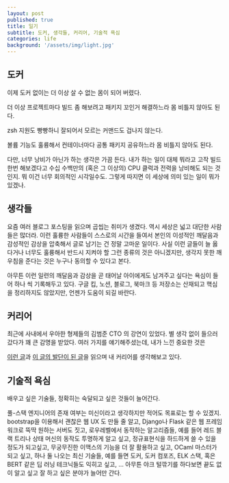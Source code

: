 ```yaml
---
layout: post
published: true
title: 일기
subtitle: 도커, 생각들, 커리어, 기술적 욕심
categories: life
background: '/assets/img/light.jpg'
---
```


## 도커
 이제 도커 없이는 더 이상 살 수 없는 몸이 되어 버렸다.

 더 이상 프로젝트마다 빌드 좀 해보려고 패키지 꼬인거 해결하느라 몸
 비틀지 않아도 된다.

 zsh 지원도 빵빵하니 잘되어서 모르는 커맨드도 겁나지 않는다.

 볼륨 기능도 훌륭해서 컨테이너마다 공통 패키지 공유하느라 몸 비틀지
 않아도 된다.


 다만, 너무 낭비가 아닌가 하는 생각은 가끔 든다. 내가 하는 일이 대체
 뭐라고 고작 빌드 한번 해보겠다고 수십 수백만의 (혹은 그 이상의) CPU
 클럭과 전력을 낭비해도 되는 것인지. 뭐 이건 너무 회의적인
 시각일수도. 그렇게 따지면 이 세상에 의미 있는 일이 뭐가 있겠나.

## 생각들
 요즘 여러 블로그 포스팅을 읽으며 곱씹는 취미가 생겼다. 역시 세상은
 넓고 대단한 사람들은 많더라. 이런 훌륭한 사람들이 스스로의 시간을
 들여서 본인의 이성적인 깨달음과 감성적인 감상을 압축해서 글로 남기는
 건 정말 고마운 일이다. 사실 이런 글들이 늘 옳다거나 너무도 훌륭해서
 반드시 지켜야 할 그런 종류의 것은 아니겠지만, 생각지 못한 깨우침을
 준다는 것은 누구나 동의할 수 있다고 본다.

 아무튼 이런 일련의 깨달음과 감상을 곧 태어날 아이에게도 남겨주고
 싶다는 욕심이 들어 하나 씩 기록해두고 있다. 구글 킵, 노션, 블로그,
 북마크 등 저장소는 산재되고 핵심을 정리하지도 않았지만, 언젠가 도움이
 되길 바란다.

## 커리어
 최근에 사내에서 우아한 형제들의 김범준 CTO 의 강연이 있었다. 별 생각
 없이 들으러 갔다가 꽤 큰 감명을 받았다. 여러 가지를 얘기해주셨는데,
 내가 느낀 중요한 것은

  [이런
 글](http://youngrok.com/%EA%B0%9C%EB%B0%9C%EC%9E%90%20%EB%AA%B8%EA%B0%92%20%EC%95%88%20%EC%98%AC%EB%A6%AC%EA%B8%B0%EC%97%90%20%EB%8C%80%ED%95%9C%20%EB%82%B4%20%EC%83%9D%EA%B0%81)과
 [이 글의 발단이 된 글](http://agile.egloos.com/5783372)을 읽으며 내
 커리어를 생각해보고 있다.


## 기술적 욕심
 배우고 싶은 기술들, 정확히는 숙달되고 싶은 것들이 늘어간다.

 풀-스택 엔지니어의 존재 여부는 미신이라고 생각하지만 적어도 목표로는
 할 수 있겠지. bootstrap을 이용해서 괜찮은 웹 UX 도 만들 줄 알고,
 Django나 Flask 같은 웹 프레임워크로 뚝딱 원하는 서버도 짓고,
 로우레벨에서 동작하는 알고리즘들, 예를 들어 레드 블랙 트리나 상태
 머신의 동작도 투명하게 알고 싶고, 정규표현식을 하드하게 쓸 수 있을
 정도가 되고싶고, 무궁무진한 이맥스의 기능을 더 잘 활용하고 싶고,
 OCaml 마스터가 되고 싶고, 하나 둘 나오는 최신 기술들, 예를 들면 도커,
 도커 컴포즈, ELK 스택, 혹은 BERT 같은 딥 러닝 테크닉들도 익히고 싶고,
 ... 아무튼 야크 털깎기를 하다보면 끝도 없이 알고 싶고 잘 하고 싶은
 분야가 늘어만 간다.
